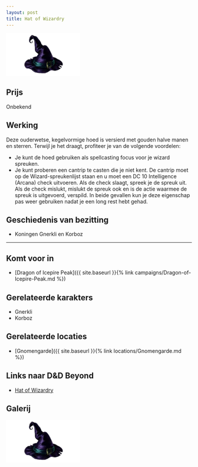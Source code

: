 ```yaml
---
layout: post
title: Hat of Wizardry
---
```


<img src="../images/Hat of Wizardry.png" alt="Hat of Wizardry" width=200>

## Prijs
Onbekend

## Werking
Deze ouderwetse, kegelvormige hoed is versierd met gouden halve manen en sterren. Terwijl je het draagt, profiteer je van de volgende voordelen:
* Je kunt de hoed gebruiken als spellcasting focus voor je wizard spreuken.
* Je kunt proberen een cantrip te casten die je niet kent. De cantrip moet op de Wizard-spreukenlijst staan en u moet een DC 10 Intelligence (Arcana) check uitvoeren. Als de check slaagt, spreek je de spreuk uit. Als de check mislukt, mislukt de spreuk ook en is de actie waarmee de spreuk is uitgevoerd, verspild. In beide gevallen kun je deze eigenschap pas weer gebruiken nadat je een long rest hebt gehad.

## Geschiedenis van bezitting
* Koningen Gnerkli en Korboz

---

## Komt voor in
* [Dragon of Icepire Peak]({{ site.baseurl }}{% link campaigns/Dragon-of-Icepire-Peak.md %})

## Gerelateerde karakters
* Gnerkli
* Korboz

## Gerelateerde locaties
* [Gnomengarde]({{ site.baseurl }}{% link locations/Gnomengarde.md %})

## Links naar D&D Beyond
* [Hat of Wizardry](http://dnd5e.wikidot.com/wondrous-items:hat-of-wizardry)

## Galerij
<img src="../images/Hat of Wizardry.png" alt="Hat of Wizardry" width=200>
